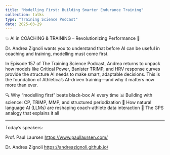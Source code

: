 ```yaml
---
title: "Modelling First: Building Smarter Endurance Training"
collection: talks
type: "Training Science Podcast"
date: 2025-03-29
---
```


💥 AI in COACHING & TRAINING – Revolutionizing Performance 🚀

Dr. Andrea Zignoli wants you to understand that before AI can be useful in coaching and training, modelling must come first.

In Episode 157 of The Training Science Podcast, Andrea returns to unpack how models like Critical Power, Banister TRIMP, and HRV response curves provide the structure AI needs to make smart, adaptable decisions. This is the foundation of Athletica’s AI-driven training—and why it matters now more than ever.

🔍 Why “modelling first” beats black-box AI every time
📊 Building with science: CP, TRIMP, MMP, and structured periodization
🧠 How natural language AI (LLMs) are reshaping coach-athlete data interaction
🧭 The GPS analogy that explains it all

---

Today’s speakers:

Prof. Paul Laursen https://www.paullaursen.com/  

Dr. Andrea Zignoli https://andreazignoli.github.io/ 
